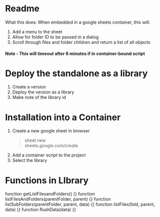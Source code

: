 # Readme
 What this does: When embedded in a google sheets container, this will:
 1. Add a menu to the sheet
 2. Allow for folder ID to be passed in a dialog
 3. Scroll through files and folder children and return a list of all objects
 #### Note - This will timeout after 6 minutes if in container-bound script

# Deploy the standalone as a library
 1. Create a version
 2. Deploy the version as a library
 3. Make note of the library id

# Installation into a Container
 1. Create a new google sheet in browser
    > sheet.new  
    > sheets.google.com/create
 2. Add a container script to the project
 3. Select the library



# Functions in LIbrary
function getListFilesandFolders() {}
function listFilesAndFolders(parentFolder, parent) {}
function listSubFolders(parentFolder, parent, data) {}
function listFiles(fold, parent, data) {}
function flushData(data) {}